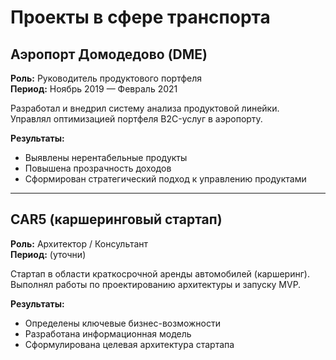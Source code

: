 # Проекты в сфере транспорта

## Аэропорт Домодедово (DME)

**Роль:** Руководитель продуктового портфеля  
**Период:** Ноябрь 2019 — Февраль 2021

Разработал и внедрил систему анализа продуктовой линейки.  
Управлял оптимизацией портфеля B2C-услуг в аэропорту.

**Результаты:**
- Выявлены нерентабельные продукты
- Повышена прозрачность доходов
- Сформирован стратегический подход к управлению продуктами

---

## CAR5 (каршеринговый стартап)

**Роль:** Архитектор / Консультант  
**Период:** (уточни)

Стартап в области краткосрочной аренды автомобилей (каршеринг).  
Выполнял работы по проектированию архитектуры и запуску MVP.

**Результаты:**
- Определены ключевые бизнес-возможности
- Разработана информационная модель
- Сформулирована целевая архитектура стартапа
